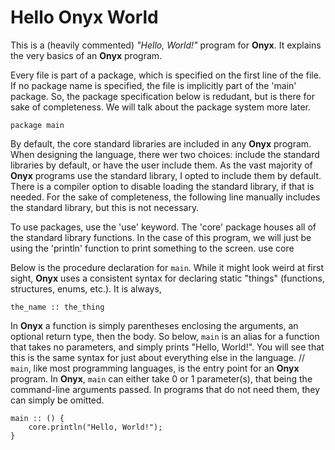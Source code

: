 # Hello **Onyx** World

This is a (heavily commented) _"Hello, World!"_ program for **Onyx**. It explains
the very basics of an **Onyx** program.

Every file is part of a package, which is specified on the first line of the file.
If no package name is specified, the file is implicitly part of the 'main' package.
So, the package specification below is redudant, but is there for sake of completeness.
We will talk about the package system more later.

```onyx
package main
```

By default, the core standard libraries are included in any **Onyx** program. When
designing the language, there wer two choices: include the standard libraries
by default, or have the user include them. As the vast majority of **Onyx** programs
use the standard library, I opted to include them by default. There is a compiler
option to disable loading the standard library, if that is needed. For the sake
of completeness, the following line manually includes the standard library, but
this is not necessary.

To use packages, use the 'use' keyword. The 'core' package houses all of the
standard library functions. In the case of this program, we will just be using
the 'println' function to print something to the screen.
use core

Below is the procedure declaration for `main`. While it might look weird at first
sight, **Onyx** uses a consistent syntax for declaring static "things" (functions,
structures, enums, etc.). It is always,

```onyx
the_name :: the_thing
```

In **Onyx** a function is simply parentheses enclosing the arguments, an optional
return type, then the body. So below, `main` is an alias for a function that
takes no parameters, and simply prints "Hello, World!". You will see that this
is the same syntax for just about everything else in the language.
//
`main`, like most programming languages, is the entry point for an **Onyx** program.
In **Onyx**, `main` can either take 0 or 1 parameter(s), that being the command-line
arguments passed. In programs that do not need them, they can simply be omitted.

```onyx
main :: () {
    core.println("Hello, World!");
}
```
